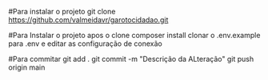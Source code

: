 #Para instalar o projeto
git clone https://github.com/valmeidavr/garotocidadao.git


#Para Instalar o projeto apos o clone
composer install
clonar o .env.example para .env e editar as configuração de conexão

#Para commitar 
git add .
git commit -m "Descrição da ALteração"
git push origin main




